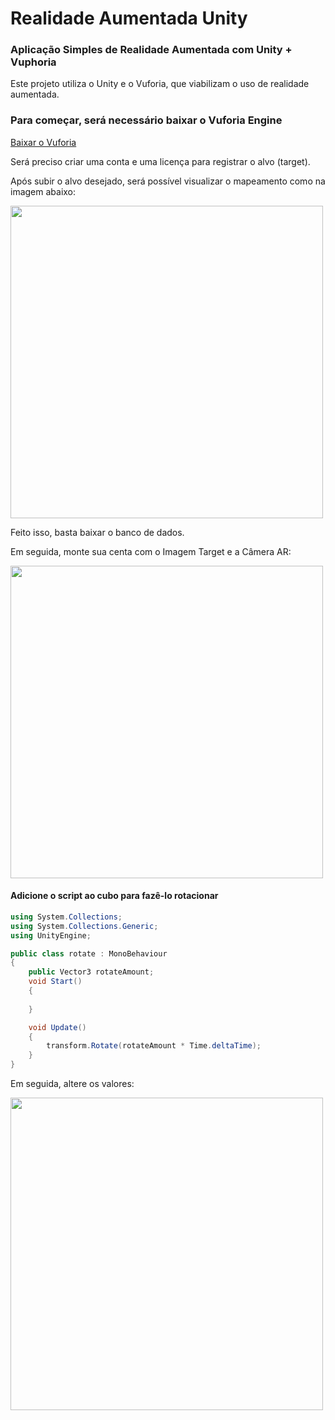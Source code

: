 # Realidade Aumentada Unity

### Aplicação Simples de Realidade Aumentada com Unity + Vuphoria
 
Este projeto utiliza o Unity e o Vuforia, que viabilizam o uso de realidade aumentada.

### Para começar, será necessário baixar o Vuforia Engine
[Baixar o Vuforia](https://developer.vuforia.com/user/login?url=/downloads/sdk%3F_%3D1678117884)

Será preciso criar uma conta e uma licença para registrar o alvo (target).

Após subir o alvo desejado, será possível visualizar o mapeamento como na imagem abaixo:

<img width="500" src="https://i.ibb.co/zFQyWR8/print1.jpg">

Feito isso, basta baixar o banco de dados.

Em seguida, monte sua centa com o Imagem Target e a Câmera AR:

<img width="500" src="https://i.ibb.co/02L13Dk/Anima-o.gif">

#### Adicione o script ao cubo para fazê-lo rotacionar

```csharp
using System.Collections;
using System.Collections.Generic;
using UnityEngine;

public class rotate : MonoBehaviour
{
    public Vector3 rotateAmount;
    void Start()
    {
        
    }

    void Update()
    {
        transform.Rotate(rotateAmount * Time.deltaTime);
    }
}
```
Em seguida, altere os valores:

<img width="500" src="https://i.ibb.co/hmjd1Q8/Captura-de-tela-2023-03-06-210413.png">

